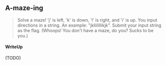 ## A-maze-ing

> Solve a maze! 'j' is left, 'k' is down, 'l' is right, and 'i' is up. You input directions in a string. An example: "jkliilillikjk". Submit your input string as the flag. (Whoops! You don't have a maze, do you? Sucks to be you.)

#### WriteUp

(TODO)
